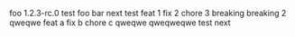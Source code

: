 foo
1.2.3-rc.0
test
foo
bar
next test
feat 1
fix 2
chore 3
breaking
breaking 2
qweqwe
feat a
fix b
chore c
qweqwe
qweqweqwe
test next
